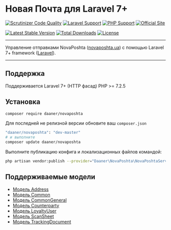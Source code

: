 # Новая Почта для Laravel 7+

[![Scrutinizer Code Quality](https://scrutinizer-ci.com/g/daaner/novaposhta/badges/quality-score.png?b=master)](https://scrutinizer-ci.com/g/daaner/novaposhta/?branch=master)
[![Laravel Support](https://img.shields.io/badge/Laravel-7+-brightgreen.svg)]()
[![PHP Support](https://img.shields.io/badge/PHP-7.2.5+-brightgreen.svg)]()
[![Official Site](https://img.shields.io/badge/official-site-blue.svg)](https://daaner.github.io/NovaPoshta/)

[![Latest Stable Version](https://poser.pugx.org/daaner/novaposhta/v)](//packagist.org/packages/daaner/novaposhta)
[![Total Downloads](https://poser.pugx.org/daaner/novaposhta/downloads)](//packagist.org/packages/daaner/novaposhta)
[![License](https://poser.pugx.org/daaner/novaposhta/license)](//packagist.org/packages/daaner/novaposhta)

***

Управление отправками NovaPoshta ([novaposhta.ua](https://novaposhta.ua/)) с помощью Laravel 7+ framework ([Laravel](https://laravel.com)).

***

## Поддержка
Поддерживается Laravel 7+ (HTTP фасад)
PHP >= 7.2.5

## Установка
``` bash
composer require daaner/novaposhta
```

Для последней не релизной версии обновите ваш `composer.json`
```bash
"daaner/novaposhta": "dev-master"
# и выполните
composer update daaner/novaposhta
```

Выполните публикацию конфига и локализационных файлов командой:
``` bash
php artisan vendor:publish --provider="Daaner\NovaPoshta\NovaPoshtaServiceProvider"
```

##

## Поддерживаемые модели

* [Модель Address](Address.md)
* [Модель Common](Common.md)
* [Модель CommonGeneral](CommonGeneral.md)
* [Модель Counterparty](Counterparty.md)
* [Модель LoyaltyUser](LoyaltyUser.md)
* [Модель ScanSheet](ScanSheet.md)
* [Модель TrackingDocument](TrackingDocument.md)
